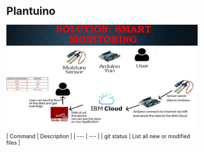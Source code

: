 # Plantuino
![](https://github.com/bounIoT/Plantuino/blob/master/Pictures/p1dc9e0ov71o6r22sb10kmc1vof4.jpg)
| Command    | Description                    |
| ---        | ---                            |
| git status | List all new or modified files |
